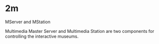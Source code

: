 # 2m
MServer and MStation

Multimedia Master Server and Multimedia Station are two components for controlling the interactive museums. 

